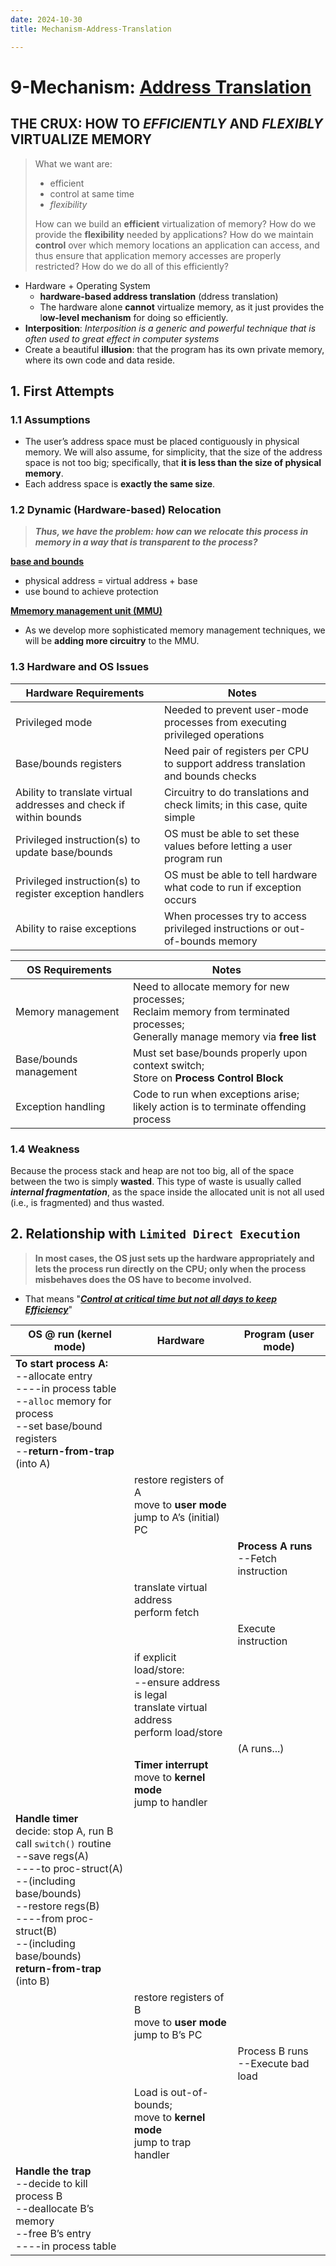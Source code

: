 ```yaml
---
date: 2024-10-30
title: Mechanism-Address-Translation

---
```


# 9-Mechanism: [Address Translation](https://pages.cs.wisc.edu/~remzi/OSTEP/vm-mechanism.pdf)

## **THE CRUX: HOW TO *EFFICIENTLY* AND *FLEXIBLY* VIRTUALIZE MEMORY**

> What we want are:
>
> *   efficient
> *   control at same time
> *   *flexibility*
>
> How can we build an **efficient** virtualization of memory? How do we provide the **flexibility** needed by applications? How do we maintain **control** over which memory locations an application can access, and thus ensure that application memory accesses are properly restricted? How do we do all of this efficiently?

*   Hardware + Operating System
    *    **hardware-based address translation** (ddress translation)
    *   The hardware alone **cannot** virtualize memory, as it just provides the l**ow-level mechanism** for doing so efficiently.
*   **Interposition**: *Interposition is a generic and powerful technique that is  often used to great effect in computer systems*
*   Create a beautiful **illusion**: that the program has its own private memory, where its own code and data reside. 



## 1. First Attempts

### 1.1 Assumptions

*   The user’s address space must be placed contiguously in physical memory. We will also assume, for simplicity, that the size of the address space is not too big; specifically, that **it is less than the size of physical memory**.
*   Each address space is **exactly the same size**.

### 1.2 Dynamic (Hardware-based) Relocation

>    ***Thus, we have the problem: how can we relocate this process in memory in a way that is transparent to the process?*** 

**<u>base and bounds</u>**

*   physical address = virtual address + base
*   use bound to achieve protection

 <u>**Mmemory management unit (MMU)**</u>

*   As we develop more sophisticated memory management techniques, we will be **adding more circuitry** to the MMU.

### 1.3 Hardware and OS Issues

| Hardware Requirements                                        | Notes                                                        |
| ------------------------------------------------------------ | ------------------------------------------------------------ |
| Privileged mode                                              | Needed to prevent user-mode processes from executing privileged operations |
| Base/bounds registers                                        | Need pair of registers per CPU to support address translation and bounds checks |
| Ability to translate virtual addresses and check if within bounds | Circuitry to do translations and check limits; in this case, quite simple |
| Privileged instruction(s) to update base/bounds              | OS must be able to set these values before letting a user program run |
| Privileged instruction(s) to register exception handlers     | OS must be able to tell hardware what code to run if exception occurs |
| Ability to raise exceptions                                  | When processes try to access privileged instructions or out-of-bounds memory |

| OS Requirements        | Notes                                                        |
| ---------------------- | ------------------------------------------------------------ |
| Memory management      | Need to allocate memory for new processes;<br/>Reclaim memory from terminated processes;<br/>Generally manage memory via **free list** |
| Base/bounds management | Must set base/bounds properly upon context switch;<br/>Store on **Process Control Block** |
| Exception handling     | Code to run when exceptions arise;<br/>likely action is to terminate offending process |

### 1.4 Weakness

Because the process stack and heap are not too big, all of the space between the two is simply **wasted**. This type of waste is usually called ***internal fragmentation***, as the space inside the allocated unit is not all used (i.e., is fragmented) and thus wasted.



## 2. Relationship with `Limited Direct Execution`

>   **In most cases, the OS just sets up the hardware appropriately and lets the process run directly on the CPU; only when the process misbehaves does the OS have to become involved.**

*   That means "**<u>*Control at critical time but not all days to keep Efficiency*</u>**"

| OS @ run (kernel mode)                                       | Hardware                                                     | Program (user mode)                        |
| ------------------------------------------------------------ | ------------------------------------------------------------ | ------------------------------------------ |
| **To start process A:**<br/>--allocate entry<br/>----in process table<br/>--`alloc` memory for process<br/>--set base/bound registers<br/>--**return-from-trap** (into A) |                                                              |                                            |
|                                                              | restore registers of A<br/>move to **user mode**<br/>jump to A’s (initial) PC |                                            |
|                                                              |                                                              | **Process A runs**<br/>--Fetch instruction |
|                                                              | translate virtual address<br/>perform fetch                  |                                            |
|                                                              |                                                              | Execute instruction                        |
|                                                              | if explicit load/store:<br/>--ensure address is legal<br/>translate virtual address<br/>perform load/store |                                            |
|                                                              |                                                              | (A runs...)                                |
|                                                              | **Timer interrupt**<br/>move to **kernel mode**<br/>jump to handler |                                            |
| **Handle timer**<br/>decide: stop A, run B<br/>call `switch()` routine<br/>--save regs(A)<br/>----to proc-struct(A)<br/>--(including base/bounds)<br/>--restore regs(B)<br/>----from proc-struct(B)<br/>--(including base/bounds)<br/>**return-from-trap** (into B) |                                                              |                                            |
|                                                              | restore registers of B<br/>move to **user mode**<br/>jump to B’s PC |                                            |
|                                                              |                                                              | Process B runs<br/>--Execute bad load      |
|                                                              | Load is out-of-bounds;<br/>move to **kernel mode**<br/>jump to trap handler |                                            |
| **Handle the trap**<br/>--decide to kill process B<br/>--deallocate B’s memory<br/>--free B’s entry<br/>----in process table |                                                              |                                            |

